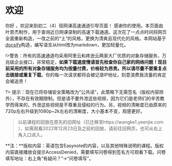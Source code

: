 # 欢迎

你好 ，欢迎来到初二（4）班网课高速通道引导页面！
感谢你的使用。本页面由叶恩杰制作，用于查询近日网课录制的高速下载通道。这次花了一点点时间将网页全面重新构造，一改之前的“土”的风格，更换为清爽且现代化的风格。本网站基于[docsify](https://docsify.js.org/)构造，编写语言从html改为markdown，更加轻量化。

!>警告：所有的高速通道均采用阿里云和疼逊云两家大厂优质的对象存储服务，万兆级企业接口，非常稳定，**如果下载速度慢请首先检查你自己家的网络问题！**现目前采用的所有对象存储服务均为按量付费，价格较为昂贵。所以**请尽量不要重复点击链接或重复下载**。你的每一次请求都将会被记录IP地址，刻意浪费我流量的肯定会被追责！

?> 提示：现在已将存储安全策略改为“公共读”，此策略下无需签名（版权内容除外），不存在有效期限制。但是请不要外泄这些视频，因为它们是老师们的辛苦教学而得来的，外泄这些视频是不尊重且侵权的行为。另，视频的清晰度已由原来的720p左右升级到1080p~2k左右的清晰度，大小基本不变，观感更好。

> 以前课程的回放在原先的旧网址（已迁移至https://wangke1.yeenjie.com ），如需观看2022年12月23日及之前的回放，请前往旧网页，也可从右上角入口进入。

**注：**版权内容：英语包含Easynote的内容，以及其他特殊说明的课程。版权内容直接播放会提示AccessDenied，需要填写问卷得到签名方可观看下载。问卷填写地址：右上角“有疑问？”→“问卷填写”。

